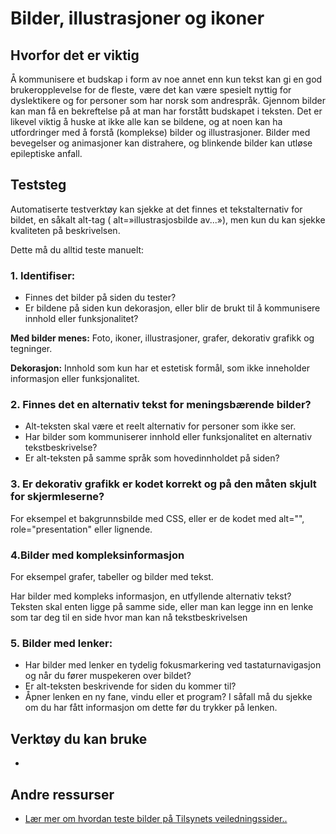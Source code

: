 # Bilder, illustrasjoner og ikoner

## Hvorfor det er viktig
Å kommunisere et budskap i form av noe annet enn kun tekst kan gi en god brukeropplevelse for de fleste, være det kan være spesielt nyttig for dyslektikere og for personer som har norsk som andrespråk. Gjennom bilder kan man få en bekreftelse på at man har forstått budskapet i teksten. 
Det er likevel viktig å huske at ikke alle kan se bildene, og at noen kan ha utfordringer med å forstå (komplekse) bilder og illustrasjoner. Bilder med bevegelser og animasjoner kan distrahere, og blinkende bilder kan utløse epileptiske anfall.

## Teststeg
Automatiserte testverktøy kan sjekke at det finnes et tekstalternativ for bildet, en såkalt alt-tag ( alt=»illustrasjosbilde av...»), men kun du kan sjekke kvaliteten på beskrivelsen.  

Dette må du alltid teste manuelt:

### 1. Identifiser: 
* Finnes det bilder på siden du tester?
* Er bildene på siden kun dekorasjon, eller blir de brukt til å kommunisere innhold eller funksjonalitet?  

**Med bilder menes:** Foto, ikoner, illustrasjoner, grafer, dekorativ grafikk og tegninger.

**Dekorasjon:**  Innhold som kun har et estetisk formål, som ikke inneholder informasjon eller funksjonalitet. 


### 2. Finnes det en alternativ tekst for meningsbærende bilder?
* Alt-teksten skal være et reelt alternativ for personer som ikke ser.  
* Har bilder som kommuniserer innhold eller funksjonalitet en alternativ tekstbeskrivelse? 
* Er alt-teksten på samme språk som hovedinnholdet på siden? 

### 3. Er dekorativ grafikk er kodet korrekt og på den måten skjult for skjermleserne? 
For eksempel et bakgrunnsbilde med CSS, eller er de kodet med alt="", role="presentation" eller lignende.
  
### 4.Bilder med kompleksinformasjon  
For eksempel grafer, tabeller og bilder med tekst. 

Har bilder med kompleks informasjon, en utfyllende alternativ tekst?  
Teksten skal enten ligge på samme side, eller man kan legge inn en lenke som tar deg til en side hvor man kan nå tekstbeskrivelsen  

### 5. Bilder med lenker: 
* Har bilder med lenker en tydelig fokusmarkering ved tastaturnavigasjon og når du fører muspekeren over bildet? 
* Er alt-teksten beskrivende for siden du kommer til? 
* Åpner lenken en ny fane, vindu eller et program? I såfall må du sjekke om du har fått  informasjon om dette før du trykker på lenken. 


## Verktøy du kan bruke
* 


## Andre ressurser
* [Lær mer om hvordan teste bilder på Tilsynets veiledningssider.. ](https://uu.difi.no/krav-og-regelverk/kom-i-gang/hvordan-teste-universell-utforming-av-ditt-nettsted#bilder)




